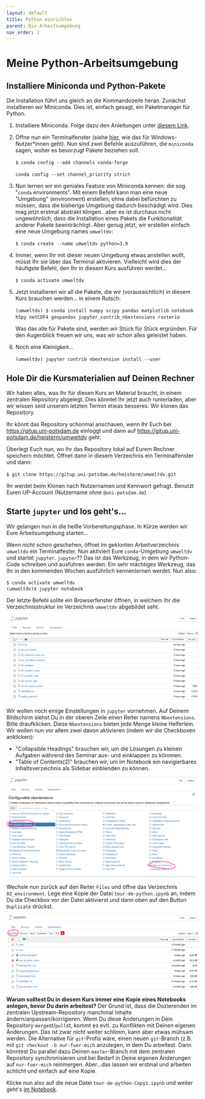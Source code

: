 ```yaml
---
layout: default
title: Python einrichten
parent: Die Arbeitsumgebung
nav_order: 1
---
```


# Meine Python-Arbeitsumgebung

## Installiere Miniconda und Python-Pakete

Die Installation führt uns gleich an die Kommandozeile heran. Zunächst installieren wir Miniconda.
Dies ist, einfach gesagt, ein Paketmanager für Python. 

1. Installiere Miniconda. Folge dazu den Anleitungen unter [diesem Link](https://conda.io/miniconda.html).

2. Öffne nun ein Terminalfenster (siehe [hier](https://www.digitalcitizen.life/open-windows-terminal/), wie das für Windows-Nutzer*innen geht).
   Nun sind zwei Befehle auszuführen, die `miniconda` sagen, woher es bevorzugt Pakete beziehen soll.
   
   `$ conda config --add channels conda-forge`
   
   `conda config --set channel_priority strict`

3. Nun lernen wir ein geniales Feature von Miniconda kennen: die sog. "`conda` environments".
   Mit einem Befehl kann man eine neue "Umgebung" (environment) erstellen, ohne dabei befürchten zu müssen, dass
   die bisherige Umgebung dadurch beschädigt wird. Dies mag jetzt erstmal abstrakt klingen...aber es ist durchaus nicht ungewöhnlich,
   dass die Installation eines Pakets die Funktionalität anderer Pakete beeinträchtigt. Aber genug jetzt, wir erstellen einfach
   eine neue Umgebung names `umweltdv`:
   
   `$ conda create --name umweltdv python=3.9`

5. Immer, wenn Ihr mit dieser neuen Umgebung etwas anstellen wollt, müsst Ihr sie über das Terminal aktivieren. 
   Vielleicht wird dies der häufigste Befehl, den Ihr in diesem Kurs ausführen werdet...
   
   `$ conda activate umweltdv`

6. Jetzt installieren wir all die Pakete, die wir (voraussichtlich) in diesem Kurs brauchen werden... in einem Rutsch:

   `(umweltdv) $ conda install numpy scipy pandas matplotlib notebook h5py netCDF4 geopandas jupyter_contrib_nbextensions rasterio`
   
   Was das alle für Pakete sind, werden wir Stück für Stück ergründen. Für den Augenblick freuen wir uns, was wir schon alles geleistet haben.
   
7. Noch eine Kleinigkeit...

   `(umweltdv) jupyter contrib nbextension install --user`
   

## Hole Dir die Kursmaterialien auf Deinen Rechner

Wir haben alles, was Ihr für diesen Kurs an Material braucht, in einem zentralen Repository abgelegt. Dies könntet Ihr jetzt auch runterladen, 
aber wir wissen seid unserem letzten Termin etwas besseres: Wir klonen das Repository.

Ihr könnt das Repository schonmal anschauen, wenn Ihr Euch bei https://gitup.uni-potsdam.de einloggt und dann auf 
https://gitup.uni-potsdam.de/heisterm/umweltdv geht.

Überlegt Euch nun, wo Ihr das Repository lokal auf Eurem Rechner speichern möchtet. Öffnet dann in diesem Verzeichnis ein Terminalfenster und dann:

`$ git clone https://gitup.uni-potsdam.de/heisterm/umweltdv.git`

Ihr werdet beim Klonen nach Nutzernamen und Kennwort gefragt. Benutzt Euren UP-Account (Nutzername ohne `@uni-potsdam.de`) 


## Starte `jupyter` und los geht's...

Wir gelangen nun in die heiße Vorbereitungsphase. In Kürze werden wir Eure Arbeitsumgebung starten...

Wenn nicht schon geschehen, öffnet im geklonten Arbeitverzeichnis `umweltdv` ein Terminalfester.
Nun aktiviert Eure `conda`-Umgebung `umweltdv` und startet `jupyter`. `jupyter`?? Das ist das Werkzeug, in dem wir 
Python-Code schreiben und ausführen werden. Ein sehr mächtiges Werkzeug, das Ihr in den kommenden Wochen ausführlich
kennenlernen werdet. Nun also:

```
$ conda activate umweltdv
(umweltdv)$ jupyter notebook
```

Der letzte Befehl sollte ein Browserfenster öffnen, in welchem Ihr die Verzeichnisstruktur im Verzeichnis `umweltdv` abgebildet seht.

![1stjupyter](img/1stjupyter.png)

 
Wir wollen noch einige Einstellungen in `jupyter` vornehmen. Auf Deinem Bildschirm 
siehst Du in der oberen Zeile einen Reiter namens `Nbextensions`. Bitte draufklicken.
Diese `Nbextensions` bieten jede Menge kleine Helferlein. Wir wollen nun vor allem
 zwei davon aktivieren (indem wir die Checkboxen anklicken):

- "Collapsible Headings" brauchen wir, um die Lösungen zu kleinen Aufgaben während 
des Seminar aus- und einklappen zu könnnen.
- "Table of Contents(2)" brauchen wir, um im Notebook ein navigierbares 
Inhaltsverzeichnis als Sidebar einblenden zu können.

![nbextensions](img/nbextensions.png)

Wechsle nun zurück auf den Reiter `Files` und öffne das Verzeichnis
`02_environment`. Lege eine Kopie der Datei `tour-de-python.ipynb` an, indem Du
die Checkbox vor der Datei aktivierst und dann oben auf den Button `Duplicate`
drückst.

![duplicate](img/duplicate.png)

**Warum solltest Du in diesem Kurs immer eine Kopie eines Notebooks anlegen, bevor
Du darin arbeitest?** Der Grund ist, dass die Dozierenden im zentralen Upstream-Repository
manchmal Inhalte ändern/anpassen/korrigieren. Wenn Du diese Änderungen in Dein
Repository `merge`st/`pull`st, kommt es evtl. zu Konflikten mit Deinen eigenen Änderungen. Das
ist zwar nicht weiter schlimm, kann aber etwas mühsam werden. Die Alternative für
`git`-Profis wäre, einen neuen `git`-Branch (z.B. mit `git checkout -b nur-fuer-mich`
anzulegen, in dem Du arbeitest. Dann könntest Du parallel dazu Deinen `master`-Branch
mit dem zentralen Repository synchronisieren und bei Bedarf in Deine eigenen Änderungen
auf `nur-fuer-mich` reinmergen. Aber...das lassen wir erstmal und arbeiten schlicht
und einfach auf eine Kopie.

Klicke nun also auf die neue Datei `tour-de-python-Copy1.ipynb` und weiter geht's
[im Notebook](tour-de-python.html). 
